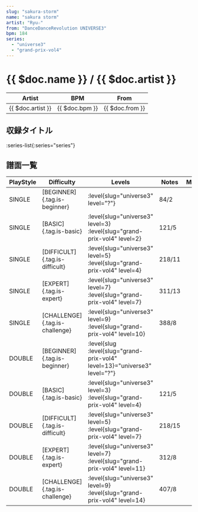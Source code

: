 ```yaml
---
slug: "sakura-storm"
name: "sakura storm"
artist: "Ryu☆"
from: "DanceDanceRevolution UNIVERSE3"
bpm: 184
series:
  - "universe3"
  - "grand-prix-vol4"
---
```


# {{ $doc.name }} / {{ $doc.artist }}

|Artist|BPM|From|
|------|---|----|
|{{ $doc.artist }}|{{ $doc.bpm }}|{{ $doc.from }}|

## 収録タイトル

:series-list{:series="series"}

## 譜面一覧

|PlayStyle|Difficulty|Levels|Notes|Movie|
|---------|----------|------|-----|-----|
|SINGLE|[BEGINNER]{.tag.is-beginner}|<div class="field is-grouped is-grouped-multiline"> :level{slug="universe3" level="?"}</div>|84/2||
|SINGLE|[BASIC]{.tag.is-basic}|<div class="field is-grouped is-grouped-multiline"> :level{slug="universe3" level=3} :level{slug="grand-prix-vol4" level=2}</div>|121/5||
|SINGLE|[DIFFICULT]{.tag.is-difficult}|<div class="field is-grouped is-grouped-multiline"> :level{slug="universe3" level=5} :level{slug="grand-prix-vol4" level=4}</div>|218/11||
|SINGLE|[EXPERT]{.tag.is-expert}|<div class="field is-grouped is-grouped-multiline"> :level{slug="universe3" level=7} :level{slug="grand-prix-vol4" level=7}</div>|311/13||
|SINGLE|[CHALLENGE]{.tag.is-challenge}|<div class="field is-grouped is-grouped-multiline"> :level{slug="universe3" level=9} :level{slug="grand-prix-vol4" level=10}</div>|388/8||
|DOUBLE|[BEGINNER]{.tag.is-beginner}|<div class="field is-grouped is-grouped-multiline"> :level{slug :level{slug="grand-prix-vol4" level=13}="universe3" level="?"}</div>|||
|DOUBLE|[BASIC]{.tag.is-basic}|<div class="field is-grouped is-grouped-multiline"> :level{slug="universe3" level=3} :level{slug="grand-prix-vol4" level=4}</div>|121/5||
|DOUBLE|[DIFFICULT]{.tag.is-difficult}|<div class="field is-grouped is-grouped-multiline"> :level{slug="universe3" level=5} :level{slug="grand-prix-vol4" level=7}</div>|218/15||
|DOUBLE|[EXPERT]{.tag.is-expert}|<div class="field is-grouped is-grouped-multiline"> :level{slug="universe3" level=7} :level{slug="grand-prix-vol4" level=11}</div>|312/8||
|DOUBLE|[CHALLENGE]{.tag.is-challenge}|<div class="field is-grouped is-grouped-multiline"> :level{slug="universe3" level=9} :level{slug="grand-prix-vol4" level=14}</div>|407/8||
